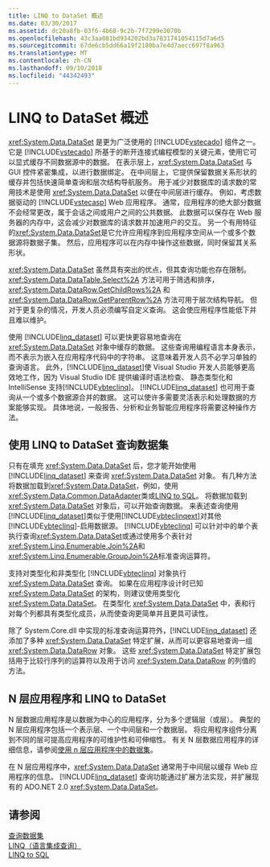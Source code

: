 ```yaml
---
title: LINQ to DataSet 概述
ms.date: 03/30/2017
ms.assetid: dc20a8fb-03f6-4b68-9c2b-7f7299e3070b
ms.openlocfilehash: 43c3aa081bd934202bd3a7831741054115d7a6d5
ms.sourcegitcommit: 67de6cb5dd66a19f2180ba7e4d7aecc697f8a963
ms.translationtype: MT
ms.contentlocale: zh-CN
ms.lasthandoff: 09/10/2018
ms.locfileid: "44342493"
---
```

# <a name="linq-to-dataset-overview"></a>LINQ to DataSet 概述
<xref:System.Data.DataSet> 是更为广泛使用的 [!INCLUDE[vstecado](../../../../includes/vstecado-md.md)] 组件之一。 它是 [!INCLUDE[vstecado](../../../../includes/vstecado-md.md)] 所基于的断开连接式编程模型的关键元素，使用它可以显式缓存不同数据源中的数据。 在表示层上，<xref:System.Data.DataSet> 与 GUI 控件紧密集成，以进行数据绑定。 在中间层上，它提供保留数据关系形状的缓存并包括快速简单查询和层次结构导航服务。 用于减少对数据库的请求数的常用技术是使用 <xref:System.Data.DataSet> 以便在中间层进行缓存。 例如，考虑数据驱动的 [!INCLUDE[vstecasp](../../../../includes/vstecasp-md.md)] Web 应用程序。 通常，应用程序的绝大部分数据不会经常更改，属于会话之间或用户之间的公共数据。 此数据可以保存在 Web 服务器的内存中，这会减少对数据库的请求数并加速用户的交互。 另一个有用特征的<xref:System.Data.DataSet>是它允许应用程序到应用程序空间从一个或多个数据源将数据子集。 然后，应用程序可以在内存中操作这些数据，同时保留其关系形状。  
  
 <xref:System.Data.DataSet> 虽然具有突出的优点，但其查询功能也存在限制。 <xref:System.Data.DataTable.Select%2A> 方法可用于筛选和排序，<xref:System.Data.DataRow.GetChildRows%2A> 和 <xref:System.Data.DataRow.GetParentRow%2A> 方法可用于层次结构导航。 但对于更复杂的情况，开发人员必须编写自定义查询。 这会使应用程序性能低下并且难以维护。  
  
 使用 [!INCLUDE[linq_dataset](../../../../includes/linq-dataset-md.md)] 可以更快更容易地查询在 <xref:System.Data.DataSet> 对象中缓存的数据。 这些查询用编程语言本身表示，而不表示为嵌入在应用程序代码中的字符串。 这意味着开发人员不必学习单独的查询语言。 此外，[!INCLUDE[linq_dataset](../../../../includes/linq-dataset-md.md)]使 Visual Studio 开发人员能够更高效地工作，因为 Visual Studio IDE 提供编译时语法检查、 静态类型化和 IntelliSense 支持[!INCLUDE[vbteclinq](../../../../includes/vbteclinq-md.md)]。 [!INCLUDE[linq_dataset](../../../../includes/linq-dataset-md.md)] 也可用于查询从一个或多个数据源合并的数据。 这可以使许多需要灵活表示和处理数据的方案能够实现。 具体地说，一般报告、分析和业务智能应用程序将需要这种操作方法。  
  
## <a name="querying-datasets-using-linq-to-dataset"></a>使用 LINQ to DataSet 查询数据集  
 只有在填充 <xref:System.Data.DataSet> 后，您才能开始使用 [!INCLUDE[linq_dataset](../../../../includes/linq-dataset-md.md)] 来查询 <xref:System.Data.DataSet> 对象。 有几种方法将数据加载到<xref:System.Data.DataSet>，例如，使用<xref:System.Data.Common.DataAdapter>类或[LINQ to SQL](../../../../docs/framework/data/adonet/sql/linq/index.md)。 将数据加载到 <xref:System.Data.DataSet> 对象后，可以开始查询数据。 来表述查询使用[!INCLUDE[linq_dataset](../../../../includes/linq-dataset-md.md)]类似于使用[!INCLUDE[vbteclinqext](../../../../includes/vbteclinqext-md.md)]对其他[!INCLUDE[vbteclinq](../../../../includes/vbteclinq-md.md)]-启用数据源。 [!INCLUDE[vbteclinq](../../../../includes/vbteclinq-md.md)] 可以针对中的单个表执行查询<xref:System.Data.DataSet>或通过使用多个表针对<xref:System.Linq.Enumerable.Join%2A>和<xref:System.Linq.Enumerable.GroupJoin%2A>标准查询运算符。  
  
 支持对类型化和非类型化 [!INCLUDE[vbteclinq](../../../../includes/vbteclinq-md.md)] 对象执行 <xref:System.Data.DataSet> 查询。 如果在应用程序设计时已知 <xref:System.Data.DataSet> 的架构，则建议使用类型化 <xref:System.Data.DataSet>。 在类型化 <xref:System.Data.DataSet> 中，表和行对每个列都具有类型化成员，从而使查询更简单并且更具可读性。  
  
 除了 System.Core.dll 中实现的标准查询运算符外，[!INCLUDE[linq_dataset](../../../../includes/linq-dataset-md.md)] 还添加了多种 <xref:System.Data.DataSet> 特定扩展，从而可以更容易地查询一组 <xref:System.Data.DataRow> 对象。 这些 <xref:System.Data.DataSet> 特定扩展包括用于比较行序列的运算符以及用于访问 <xref:System.Data.DataRow> 的列值的方法。  
  
## <a name="n-tier-applications-and-linq-to-dataset"></a>N 层应用程序和 LINQ to DataSet  
 N 层数据应用程序是以数据为中心的应用程序，分为多个逻辑层（或层）。 典型的 N 层应用程序包括一个表示层、一个中间层和一个数据层。 将应用程序组件分离到不同的层可提高应用程序的可维护性和可伸缩性。 有关 N 层数据应用程序的详细信息，请参阅[使用 n 层应用程序中的数据集](/visualstudio/data-tools/work-with-datasets-in-n-tier-applications)。  
  
 在 N 层应用程序中，<xref:System.Data.DataSet> 通常用于中间层以缓存 Web 应用程序的信息。 [!INCLUDE[linq_dataset](../../../../includes/linq-dataset-md.md)] 查询功能通过扩展方法实现，并扩展现有的 ADO.NET 2.0 <xref:System.Data.DataSet>。  
  
## <a name="see-also"></a>请参阅  
 [查询数据集](../../../../docs/framework/data/adonet/querying-datasets-linq-to-dataset.md)  
 [LINQ（语言集成查询）](https://msdn.microsoft.com/library/a73c4aec-5d15-4e98-b962-1274021ea93d)  
 [LINQ to SQL](../../../../docs/framework/data/adonet/sql/linq/index.md)
